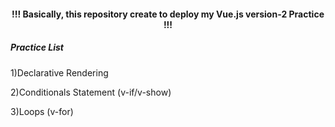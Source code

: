 <h4 align="center"> !!! Basically, this repository create to deploy my Vue.js version-2 Practice !!! </h4>

<h5> Practice List </h5>

<p> 1)Declarative Rendering </p>
<p> 2)Conditionals Statement (v-if/v-show) </p>
<p> 3)Loops (v-for) </p>
